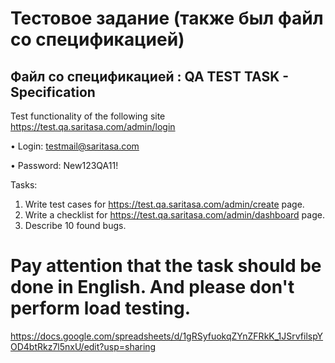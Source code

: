 # Тестовое задание (также был файл со спецификацией)
## Файл со спецификацией : QA TEST TASK - Specification
Test functionality of the following site https://test.qa.saritasa.com/admin/login

• Login: testmail@saritasa.com

• Password: New123QA11!

Tasks:
1. Write test cases for https://test.qa.saritasa.com/admin/create page.
2. Write a checklist for https://test.qa.saritasa.com/admin/dashboard page.
3. Describe 10 found bugs.
   
# Pay attention that the task should be done in English. And please don't perform load testing.

https://docs.google.com/spreadsheets/d/1gRSyfuokqZYnZFRkK_1JSrvfilspYOD4btRkz7l5nxU/edit?usp=sharing
